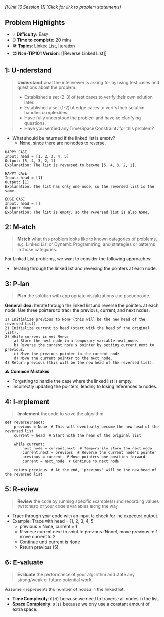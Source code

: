 *[[Unit 10 Session 1]] (Click for link to problem statements)*

## Problem Highlights

* 💡 **Difficulty:** Easy
* ⏰ **Time to complete**: 20 mins
* 🛠️ **Topics**: Linked List, Iteration
* 📺 **Non-TIP101 Version**: [[Reverse Linked List]]
    
## 1: U-nderstand
 
> **Understand** what the interviewer is asking for by using test cases and questions about the problem.
> - Established a set (2-3) of test cases to verify their own solution later.
> - Established a set (1-2) of edge cases to verify their solution handles complexities.
> - Have fully understood the problem and have no clarifying questions.
> - Have you verified any Time/Space Constraints for this problem?

- What should be returned if the linked list is empty?
    - None, since there are no nodes to reverse.

```
HAPPY CASE
Input: head = [1, 2, 3, 4, 5]
Output: [5, 4, 3, 2, 1]
Explanation: The list is reversed to become [5, 4, 3, 2, 1].

HAPPY CASE
Input: head = [1]
Output: [1]
Explanation: The list has only one node, so the reversed list is the same.

EDGE CASE
Input: head = []
Output: None
Explanation: The list is empty, so the reversed list is also None.
```
    
## 2: M-atch

> **Match** what this problem looks like to known categories of problems, e.g. Linked List or Dynamic Programming, and strategies or patterns in those categories.

For Linked List problems, we want to consider the following approaches:

- Iterating through the linked list and reversing the pointers at each node.

## 3: P-lan

> **Plan** the solution with appropriate visualizations and pseudocode.

**General Idea:** Iterate through the linked list and reverse the pointers at each node. Use three pointers to track the previous, current, and next nodes.

```
1) Initialize previous to None (this will be the new head of the reversed list).
2) Initialize current to head (start with the head of the original list).
3) While current is not None:
    a) Store the next node in a temporary variable next_node.
    b) Reverse the current node's pointer by setting current.next to previous.
    c) Move the previous pointer to the current node.
    d) Move the current pointer to the next_node.
4) Return previous (this will be the new head of the reversed list).
```

**⚠️ Common Mistakes**

- Forgetting to handle the case where the linked list is empty.
- Incorrectly updating the pointers, leading to losing references to nodes.

## 4: I-mplement

> **Implement** the code to solve the algorithm.

```
def reverse(head):
    previous = None  # This will eventually become the new head of the reversed list
    current = head  # Start with the head of the original list

    while current:
        next_node = current.next  # Temporarily store the next node
        current.next = previous  # Reverse the current node's pointer
        previous = current  # Move pointers one position forward
        current = next_node  # Continue to next node

    return previous  # At the end, 'previous' will be the new head of the reversed list
```
 
## 5: R-eview

> **Review** the code by running specific example(s) and recording values (watchlist) of your code's variables along the way.

- Trace through your code with an input to check for the expected output.
- Example: Trace with head = [1, 2, 3, 4, 5]
    - previous = None, current = 1
    - Reverse current.next to point to previous (None), move previous to 1, move current to 2
    - Continue until current is None
    - Return previous (5)

## 6: E-valuate

> **Evaluate** the performance of your algorithm and state any strong/weak or future potential work.

Assume `N` represents the number of nodes in the linked list.

* **Time Complexity**: `O(N)` because we need to traverse all nodes in the list.
* **Space Complexity**: `O(1)` because we only use a constant amount of extra space.